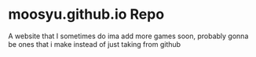 # moosyu.github.io Repo
A website that I sometimes do
ima add more games soon, probably gonna be ones that i make instead of just taking from github
